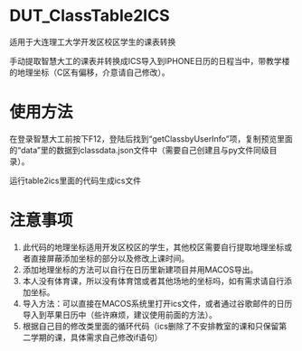 # DUT_ClassTable2ICS

适用于大连理工大学开发区校区学生的课表转换

手动提取智慧大工的课表并转换成ICS导入到IPHONE日历的日程当中，带教学楼的地理坐标（C区有偏移，介意请自己修改）。

# 使用方法

在登录智慧大工前按下F12，登陆后找到“getClassbyUserInfo”项，复制预览里面的“data”里的数据到classdata.json文件中（需要自己创建且与py文件同级目录）。

运行table2ics里面的代码生成ics文件

# 注意事项

1. 此代码的地理坐标适用开发区校区的学生，其他校区需要自行提取地理坐标或者直接屏蔽添加坐标的部分以及修改上课时间。
2. 添加地理坐标的方法可以自行在日历里新建项目并用MACOS导出。
3. 本人没有体育课，所以没有体育馆或者其他场地的坐标吗，如有需求请自行添加坐标。
4. 导入方法：可以直接在MACOS系统里打开ics文件，或者通过谷歌邮件的日历导入到苹果日历中（些许麻烦，建议使用前面的方法）。
5. 根据自己目的修改类里面的循环代码（ics删除了不安排教室的课和只保留第二学期的课，具体需求自己修改if语句）
